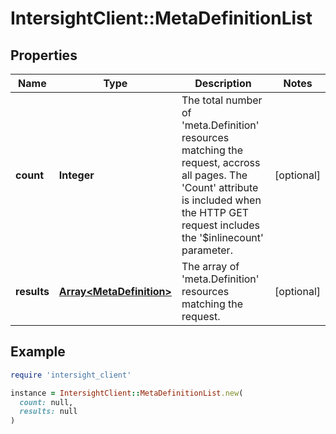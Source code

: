 # IntersightClient::MetaDefinitionList

## Properties

| Name | Type | Description | Notes |
| ---- | ---- | ----------- | ----- |
| **count** | **Integer** | The total number of &#39;meta.Definition&#39; resources matching the request, accross all pages. The &#39;Count&#39; attribute is included when the HTTP GET request includes the &#39;$inlinecount&#39; parameter. | [optional] |
| **results** | [**Array&lt;MetaDefinition&gt;**](MetaDefinition.md) | The array of &#39;meta.Definition&#39; resources matching the request. | [optional] |

## Example

```ruby
require 'intersight_client'

instance = IntersightClient::MetaDefinitionList.new(
  count: null,
  results: null
)
```

